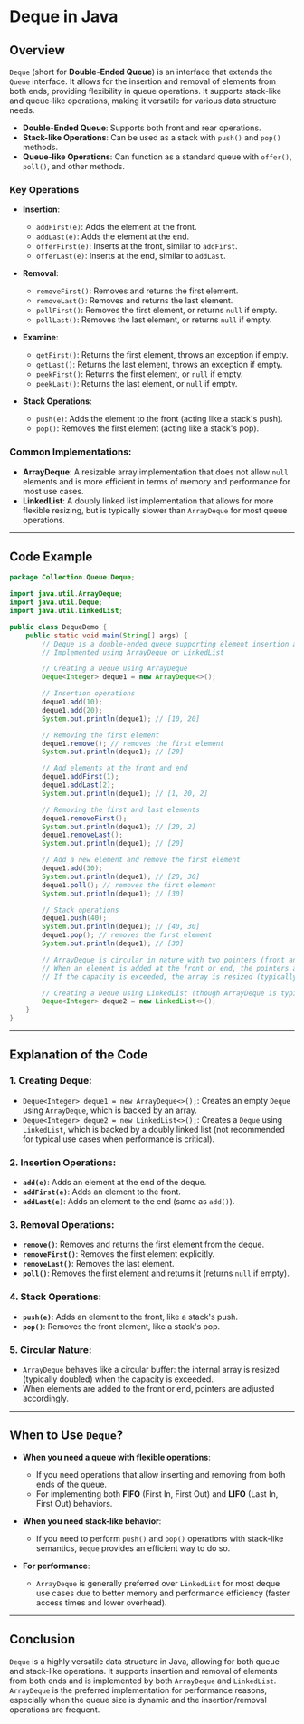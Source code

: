 # Deque in Java

## Overview

`Deque` (short for **Double-Ended Queue**) is an interface that extends the `Queue` interface. It allows for the insertion and removal of elements from both ends, providing flexibility in queue operations. It supports stack-like and queue-like operations, making it versatile for various data structure needs.

- **Double-Ended Queue**: Supports both front and rear operations.
- **Stack-like Operations**: Can be used as a stack with `push()` and `pop()` methods.
- **Queue-like Operations**: Can function as a standard queue with `offer()`, `poll()`, and other methods.

### Key Operations

- **Insertion**:
  - `addFirst(e)`: Adds the element at the front.
  - `addLast(e)`: Adds the element at the end.
  - `offerFirst(e)`: Inserts at the front, similar to `addFirst`.
  - `offerLast(e)`: Inserts at the end, similar to `addLast`.

- **Removal**:
  - `removeFirst()`: Removes and returns the first element.
  - `removeLast()`: Removes and returns the last element.
  - `pollFirst()`: Removes the first element, or returns `null` if empty.
  - `pollLast()`: Removes the last element, or returns `null` if empty.

- **Examine**:
  - `getFirst()`: Returns the first element, throws an exception if empty.
  - `getLast()`: Returns the last element, throws an exception if empty.
  - `peekFirst()`: Returns the first element, or `null` if empty.
  - `peekLast()`: Returns the last element, or `null` if empty.

- **Stack Operations**:
  - `push(e)`: Adds the element to the front (acting like a stack's push).
  - `pop()`: Removes the first element (acting like a stack's pop).

### Common Implementations:
- **ArrayDeque**: A resizable array implementation that does not allow `null` elements and is more efficient in terms of memory and performance for most use cases.
- **LinkedList**: A doubly linked list implementation that allows for more flexible resizing, but is typically slower than `ArrayDeque` for most queue operations.

---

## Code Example

```java
package Collection.Queue.Deque;

import java.util.ArrayDeque;
import java.util.Deque;
import java.util.LinkedList;

public class DequeDemo {
    public static void main(String[] args) {
        // Deque is a double-ended queue supporting element insertion and removal at both ends
        // Implemented using ArrayDeque or LinkedList

        // Creating a Deque using ArrayDeque
        Deque<Integer> deque1 = new ArrayDeque<>();

        // Insertion operations
        deque1.add(10);
        deque1.add(20);
        System.out.println(deque1); // [10, 20]

        // Removing the first element
        deque1.remove(); // removes the first element
        System.out.println(deque1); // [20]

        // Add elements at the front and end
        deque1.addFirst(1); 
        deque1.addLast(2);
        System.out.println(deque1); // [1, 20, 2]

        // Removing the first and last elements
        deque1.removeFirst();
        System.out.println(deque1); // [20, 2]
        deque1.removeLast();
        System.out.println(deque1); // [20]

        // Add a new element and remove the first element
        deque1.add(30);
        System.out.println(deque1); // [20, 30]
        deque1.poll(); // removes the first element
        System.out.println(deque1); // [30]

        // Stack operations
        deque1.push(40);
        System.out.println(deque1); // [40, 30]
        deque1.pop(); // removes the first element
        System.out.println(deque1); // [30]

        // ArrayDeque is circular in nature with two pointers (front and end)
        // When an element is added at the front or end, the pointers adjust
        // If the capacity is exceeded, the array is resized (typically doubled)

        // Creating a Deque using LinkedList (though ArrayDeque is typically recommended)
        Deque<Integer> deque2 = new LinkedList<>();
    }
}
```

---

## Explanation of the Code

### 1. **Creating Deque**:
   - `Deque<Integer> deque1 = new ArrayDeque<>();`: Creates an empty `Deque` using `ArrayDeque`, which is backed by an array.
   - `Deque<Integer> deque2 = new LinkedList<>();`: Creates a `Deque` using `LinkedList`, which is backed by a doubly linked list (not recommended for typical use cases when performance is critical).

### 2. **Insertion Operations**:
   - **`add(e)`**: Adds an element at the end of the deque.
   - **`addFirst(e)`**: Adds an element to the front.
   - **`addLast(e)`**: Adds an element to the end (same as `add()`).
   
### 3. **Removal Operations**:
   - **`remove()`**: Removes and returns the first element from the deque.
   - **`removeFirst()`**: Removes the first element explicitly.
   - **`removeLast()`**: Removes the last element.
   - **`poll()`**: Removes the first element and returns it (returns `null` if empty).

### 4. **Stack Operations**:
   - **`push(e)`**: Adds an element to the front, like a stack's push.
   - **`pop()`**: Removes the front element, like a stack's pop.

### 5. **Circular Nature**:
   - `ArrayDeque` behaves like a circular buffer: the internal array is resized (typically doubled) when the capacity is exceeded.
   - When elements are added to the front or end, pointers are adjusted accordingly.

---

## When to Use `Deque`?

- **When you need a queue with flexible operations**:
  - If you need operations that allow inserting and removing from both ends of the queue.
  - For implementing both **FIFO** (First In, First Out) and **LIFO** (Last In, First Out) behaviors.
  
- **When you need stack-like behavior**:
  - If you need to perform `push()` and `pop()` operations with stack-like semantics, `Deque` provides an efficient way to do so.
  
- **For performance**:
  - `ArrayDeque` is generally preferred over `LinkedList` for most deque use cases due to better memory and performance efficiency (faster access times and lower overhead).

---

## Conclusion

`Deque` is a highly versatile data structure in Java, allowing for both queue and stack-like operations. It supports insertion and removal of elements from both ends and is implemented by both `ArrayDeque` and `LinkedList`. `ArrayDeque` is the preferred implementation for performance reasons, especially when the queue size is dynamic and the insertion/removal operations are frequent.
